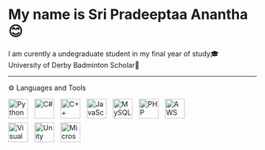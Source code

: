 # My name is Sri Pradeeptaa Anantha😊

I am curently a undegraduate student in my final year of study🎓 <br>
University of Derby Badminton Scholar🏅 <br>

---
⚙️ Languages and Tools

<img align="left" alt="Python" width="40px" style="padding-right:10px;" src="https://cdn.jsdelivr.net/gh/devicons/devicon/icons/python/python-original.svg" />

<img align="left" alt="C#" width="40px" style="padding-right:10px;" src="https://cdn.jsdelivr.net/gh/devicons/devicon/icons/csharp/csharp-original.svg">

<img align="left" alt="C++" width="40px" style="padding-right:10px;" src="https://cdn.jsdelivr.net/gh/devicons/devicon/icons/cplusplus/cplusplus-original.svg">

<img align="left" alt="JavaScript" width="40px" style="padding-right:10px;" src="https://cdn.jsdelivr.net/gh/devicons/devicon/icons/javascript/javascript-original.svg" />

<img align="left" alt="MySQL" width="40px" style="padding-right:10px;" src="https://cdn.jsdelivr.net/gh/devicons/devicon/icons/mysql/mysql-original-wordmark.svg" />

<img align="left" alt="PHP" width="40px" style="padding-right:10px;" src="https://cdn.jsdelivr.net/gh/devicons/devicon/icons/php/php-original.svg" />

<img align="left" alt="AWS" width="40px" style="padding-right:10px;" src="https://cdn.jsdelivr.net/gh/devicons/devicon/icons/amazonwebservices/amazonwebservices-original-wordmark.svg" />

<br><br>

<img align="left" alt="Visual Studio Code" width="40px" style="padding-right:10px;" src="https://cdn.jsdelivr.net/gh/devicons/devicon/icons/vscode/vscode-original.svg" />

<img align="left" alt="Unity" width="40px" style="padding-right:10px;" src="https://cdn.jsdelivr.net/gh/devicons/devicon/icons/unity/unity-original.svg" />

<img align="left" alt="Microsoft Access" width="40px" style="padding-right:10px;" src="https://upload.wikimedia.org/wikipedia/commons/f/f1/Microsoft_Office_Access_%282019-present%29.svg" />


